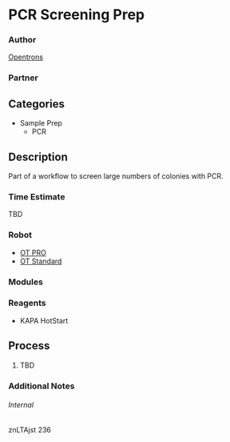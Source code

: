 # PCR Screening Prep

### Author
[Opentrons](https://opentrons.com/)

### Partner

## Categories
* Sample Prep
	* PCR


## Description
Part of a workflow to screen large numbers of colonies with PCR.

### Time Estimate
TBD

### Robot
* [OT PRO](https://opentrons.com/ot-one-pro)
* [OT Standard](https://opentrons.com/ot-one-standard)

### Modules

### Reagents
* KAPA HotStart

## Process
1. TBD


### Additional Notes


###### Internal
znLTAjst
236
